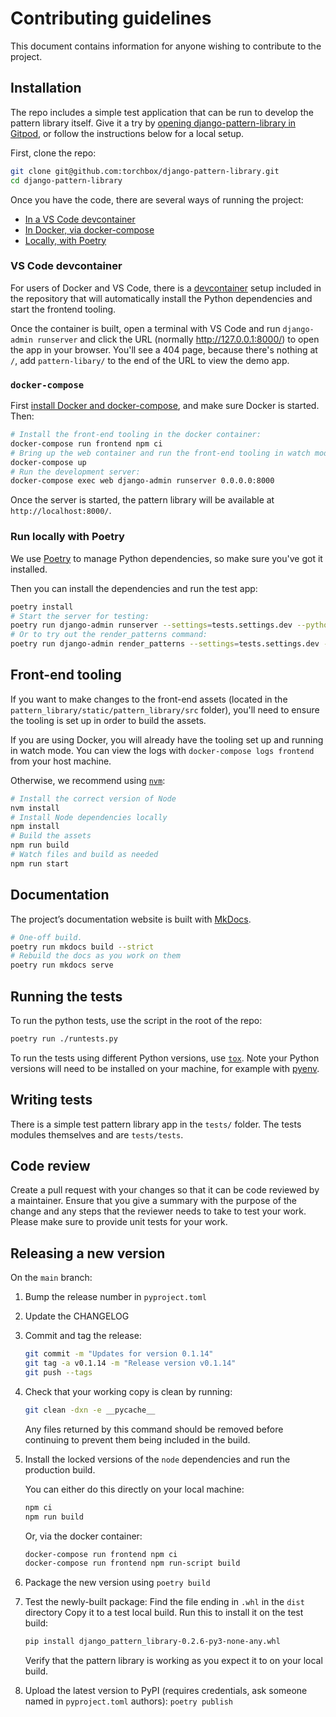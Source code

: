 # Contributing guidelines

This document contains information for anyone wishing to contribute to the project.


## Installation

The repo includes a simple test application that can be run to develop the pattern library itself. Give it a try by [opening django-pattern-library in Gitpod](https://gitpod.io/#https://github.com/torchbox/django-pattern-library), or follow the instructions below for a local setup.

First, clone the repo:

```sh
git clone git@github.com:torchbox/django-pattern-library.git
cd django-pattern-library
```

Once you have the code, there are several ways of running the project:

- [In a VS Code devcontainer](#vs-code-devcontainer)
- [In Docker, via docker-compose](#docker-compose)
- [Locally, with Poetry](#run-locally-with-poetry)

### VS Code devcontainer

For users of Docker and VS Code, there is a [devcontainer](https://code.visualstudio.com/docs/remote/containers) setup included in the repository
that will automatically install the Python dependencies and start the frontend tooling.

Once the container is built, open a terminal with VS Code and run `django-admin runserver` and click the URL (normally http://127.0.0.1:8000/) to open the app in your browser. You'll see a 404 page, because there's nothing at `/`, add `pattern-libary/` to the end of the URL to view the demo app.

### `docker-compose`

First [install Docker and docker-compose](https://docs.docker.com/compose/install/), and make sure Docker is started. Then:

```sh
# Install the front-end tooling in the docker container:
docker-compose run frontend npm ci
# Bring up the web container and run the front-end tooling in watch mode:
docker-compose up
# Run the development server:
docker-compose exec web django-admin runserver 0.0.0.0:8000
```

Once the server is started, the pattern library will be available at `http://localhost:8000/`.

### Run locally with Poetry

We use [Poetry](https://python-poetry.org/docs/) to manage Python dependencies, so make sure you've got it installed.

Then you can install the dependencies and run the test app:

```sh
poetry install
# Start the server for testing:
poetry run django-admin runserver --settings=tests.settings.dev --pythonpath=.
# Or to try out the render_patterns command:
poetry run django-admin render_patterns --settings=tests.settings.dev --pythonpath=. --dry-run --verbosity 2
```

## Front-end tooling

If you want to make changes to the front-end assets (located in the `pattern_library/static/pattern_library/src` folder), you'll need to ensure the tooling is set up in order to build the assets.

If you are using Docker, you will already have the tooling set up and running in watch mode. You can view the logs with `docker-compose logs frontend` from your host machine.

Otherwise, we recommend using [`nvm`](https://github.com/nvm-sh/nvm):

```sh
# Install the correct version of Node
nvm install
# Install Node dependencies locally
npm install
# Build the assets
npm run build
# Watch files and build as needed
npm run start
```

## Documentation

The project’s documentation website is built with [MkDocs](https://www.mkdocs.org/).

```sh
# One-off build.
poetry run mkdocs build --strict
# Rebuild the docs as you work on them
poetry run mkdocs serve
```

## Running the tests

To run the python tests, use the script in the root of the repo:

```sh
poetry run ./runtests.py
```

To run the tests using different Python versions, use [`tox`](https://tox.readthedocs.io/). Note your Python versions will need to be installed on your machine, for example with [pyenv](https://github.com/pyenv/pyenv).

## Writing tests

There is a simple test pattern library app in the `tests/` folder. The tests modules themselves and are `tests/tests`.

## Code review

Create a pull request with your changes so that it can be code reviewed by a maintainer. Ensure that you give a summary with the purpose of the change and any steps that the reviewer needs to take to test your work. Please make sure to provide unit tests for your work.

## Releasing a new version

On the `main` branch:

1. Bump the release number in `pyproject.toml`
2. Update the CHANGELOG
3. Commit and tag the release:
   ```sh
   git commit -m "Updates for version 0.1.14"
   git tag -a v0.1.14 -m "Release version v0.1.14"
   git push --tags
   ```
4. Check that your working copy is clean by running:
   ```sh
   git clean -dxn -e __pycache__
   ```
   Any files returned by this command should be removed before continuing to prevent them being included in the build.
5. Install the locked versions of the `node` dependencies and run the production build.

   You can either do this directly on your local machine:

   ```sh
   npm ci
   npm run build
   ```

   Or, via the docker container:

   ```sh
   docker-compose run frontend npm ci
   docker-compose run frontend npm run-script build
   ```

6. Package the new version using `poetry build`

7. Test the newly-built package:
   Find the file ending in `.whl` in the `dist` directory
   Copy it to a test local build.
   Run this to install it on the test build:

   ```sh
   pip install django_pattern_library-0.2.6-py3-none-any.whl
   ```

   Verify that the pattern library is working as you expect it to on your local build.

8. Upload the latest version to PyPI (requires credentials, ask someone named in `pyproject.toml` authors): `poetry publish`

